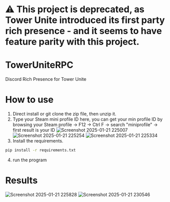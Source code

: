 # ⚠ This project is deprecated, as Tower Unite introduced its first party rich presence - and it seems to have feature parity with this project.


# TowerUniteRPC
Discord Rich Presence for Tower Unite
# How to use
1. Direct install or git clone the zip file, then unzip it.
2. Type your Steam mini profile ID here, you can get your min profile ID by browsing your Steam profile -> F12 -> Ctrl F -> search "miniprofile" -> first result is your ID 
![Screenshot 2025-01-21 225007](https://github.com/user-attachments/assets/3a70bc5f-a289-4bc0-bff9-bce473a59807)
![Screenshot 2025-01-21 225254](https://github.com/user-attachments/assets/c6cca521-5c98-4c25-8267-6bbbd58d5441)
![Screenshot 2025-01-21 225334](https://github.com/user-attachments/assets/89393335-467a-4d16-9059-d4d766235bda)
3. Install the requirements.
```bash
pip install -r requirements.txt
```
4. run the program
# Results
![Screenshot 2025-01-21 225828](https://github.com/user-attachments/assets/fc82b4e0-7a56-436f-833c-9197bfc6eeda)
![Screenshot 2025-01-21 230546](https://github.com/user-attachments/assets/3296624e-13aa-46fa-9fc4-3d8f48f8adac)
